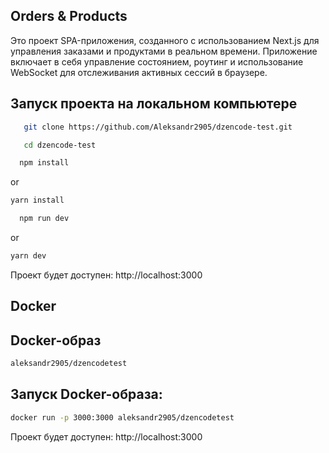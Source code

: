 ## Orders & Products

Это проект SPA-приложения, созданного с использованием Next.js для управления заказами и продуктами в реальном времени. Приложение включает в себя управление состоянием, роутинг и использование WebSocket для отслеживания активных сессий в браузере.

## Запуск проекта на локальном компьютере

```bash
   git clone https://github.com/Aleksandr2905/dzencode-test.git

   cd dzencode-test
```

```bash
  npm install
```

or

```bash
yarn install
```

```bash
  npm run dev
```

or

```bash
yarn dev
```

Проект будет доступен: http://localhost:3000

## Docker

## Docker-образ

```bash
aleksandr2905/dzencodetest
```

## Запуск Docker-образа:

```bash
docker run -p 3000:3000 aleksandr2905/dzencodetest
```

Проект будет доступен: http://localhost:3000
